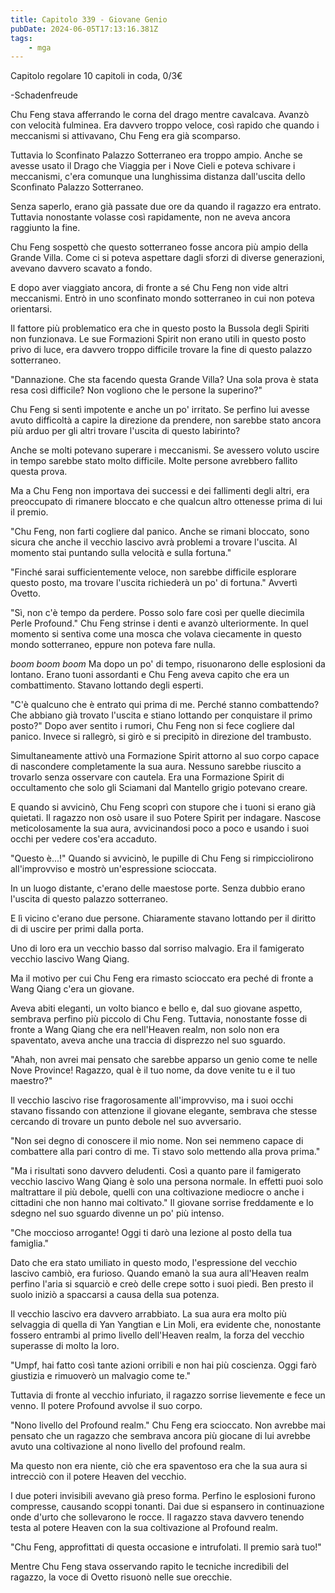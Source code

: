 ```yaml
---
title: Capitolo 339 - Giovane Genio
pubDate: 2024-06-05T17:13:16.381Z
tags:
    - mga
---
```

                
Capitolo regolare
10 capitoli in coda, 0/3€


-Schadenfreude


Chu Feng stava afferrando le corna del drago mentre cavalcava. Avanzò con velocità fulminea. Era davvero troppo veloce, così rapido che quando i meccanismi si attivavano, Chu Feng era già scomparso.


Tuttavia lo Sconfinato Palazzo Sotterraneo era troppo ampio. Anche se avesse usato il Drago che Viaggia per i Nove Cieli e poteva schivare i meccanismi, c'era comunque una lunghissima distanza dall'uscita dello Sconfinato Palazzo Sotterraneo.


Senza saperlo, erano già passate due ore da quando il ragazzo era entrato. Tuttavia nonostante volasse così rapidamente, non ne aveva ancora raggiunto la fine.


Chu Feng sospettò che questo sotterraneo fosse ancora più ampio della Grande Villa. Come ci si poteva aspettare dagli sforzi di diverse generazioni, avevano davvero scavato a fondo.


E dopo aver viaggiato ancora, di fronte a sé Chu Feng non vide altri meccanismi. Entrò in uno sconfinato mondo sotterraneo in cui non poteva orientarsi.


Il fattore più problematico era che in questo posto la Bussola degli Spiriti non funzionava. Le sue Formazioni Spirit non erano utili in questo posto privo di luce, era davvero troppo difficile trovare la fine di questo palazzo sotterraneo.


"Dannazione. Che sta facendo questa Grande Villa? Una sola prova è stata resa così difficile? Non vogliono che le persone la superino?"


Chu Feng si sentì impotente e anche un po' irritato. Se perfino lui avesse avuto difficoltà a capire la direzione da prendere, non sarebbe stato ancora più arduo per gli altri trovare l'uscita di questo labirinto?


Anche se molti potevano superare i meccanismi. Se avessero voluto uscire in tempo sarebbe stato molto difficile. Molte persone avrebbero fallito questa prova.


Ma a Chu Feng non importava dei successi e dei fallimenti degli altri, era preoccupato di rimanere bloccato e che qualcun altro ottenesse prima di lui il premio.


"Chu Feng, non farti cogliere dal panico. Anche se rimani bloccato, sono sicura che anche il vecchio lascivo avrà problemi a trovare l'uscita. Al momento stai puntando sulla velocità e sulla fortuna."


"Finché sarai sufficientemente veloce, non sarebbe difficile esplorare questo posto, ma trovare l'uscita richiederà un po' di fortuna." Avvertì Ovetto.


"Sì, non c'è tempo da perdere. Posso solo fare così per quelle diecimila Perle Profound." Chu Feng strinse i denti e avanzò ulteriormente. In quel momento si sentiva come una mosca che volava ciecamente in questo mondo sotterraneo, eppure non poteva fare nulla.


*boom boom boom* Ma dopo un po' di tempo, risuonarono delle esplosioni da lontano. Erano tuoni assordanti e Chu Feng aveva capito che era un combattimento. Stavano lottando degli esperti.


"C'è qualcuno che è entrato qui prima di me. Perché stanno combattendo? Che abbiano già trovato l'uscita e stiano lottando per conquistare il primo posto?" Dopo aver sentito i rumori, Chu Feng non si fece cogliere dal panico. Invece si rallegrò, si girò e si precipitò in direzione del trambusto.


Simultaneamente attivò una Formazione Spirit attorno al suo corpo capace di nascondere completamente la sua aura. Nessuno sarebbe riuscito a trovarlo senza osservare con cautela. Era una Formazione Spirit di occultamento che solo gli Sciamani dal Mantello grigio potevano creare.


E quando si avvicinò, Chu Feng scoprì con stupore che i tuoni si erano già quietati. Il ragazzo non osò usare il suo Potere Spirit per indagare. Nascose meticolosamente la sua aura, avvicinandosi poco a poco e usando i suoi occhi per vedere cos'era accaduto.


"Questo è...!" Quando si avvicinò, le pupille di Chu Feng si rimpicciolirono all'improvviso e mostrò un'espressione scioccata.


In un luogo distante, c'erano delle maestose porte. Senza dubbio erano l'uscita di questo palazzo sotterraneo.


E lì vicino c'erano due persone. Chiaramente stavano lottando per il diritto di di uscire per primi dalla porta.


Uno di loro era un vecchio basso dal sorriso malvagio. Era il famigerato vecchio lascivo Wang Qiang.


Ma il motivo per cui Chu Feng era rimasto scioccato era peché di fronte a Wang Qiang c'era un giovane.


Aveva abiti eleganti, un volto bianco e bello e, dal suo giovane aspetto, sembrava perfino più piccolo di Chu Feng. Tuttavia, nonostante fosse di fronte a Wang Qiang che era nell'Heaven realm, non solo non era spaventato, aveva anche una traccia di disprezzo nel suo sguardo.


"Ahah, non avrei mai pensato che sarebbe apparso un genio come te nelle Nove Province! Ragazzo, qual è il tuo nome, da dove venite tu e il tuo maestro?"


Il vecchio lascivo rise fragorosamente all'improvviso, ma i suoi occhi stavano fissando con attenzione il giovane elegante, sembrava che stesse cercando di trovare un punto debole nel suo avversario.


"Non sei degno di conoscere il mio nome. Non sei nemmeno capace di combattere alla pari contro di me. Ti stavo solo mettendo alla prova prima."


"Ma i risultati sono davvero deludenti. Così a quanto pare il famigerato vecchio lascivo Wang Qiang è solo una persona normale. In effetti puoi solo maltrattare il più debole, quelli con una coltivazione mediocre o anche i cittadini che non hanno mai coltivato." Il giovane sorrise freddamente e lo sdegno nel suo sguardo divenne un po' più intenso.


"Che moccioso arrogante! Oggi ti darò una lezione al posto della tua famiglia."


Dato che era stato umiliato in questo modo, l'espressione del vecchio lascivo cambiò, era furioso. Quando emanò la sua aura all'Heaven realm perfino l'aria si squarciò e creò delle crepe sotto i suoi piedi. Ben presto il suolo iniziò a spaccarsi a causa della sua potenza.


Il vecchio lascivo era davvero arrabbiato. La sua aura era molto più selvaggia di quella di Yan Yangtian e Lin Moli, era evidente che, nonostante fossero entrambi al primo livello dell'Heaven realm, la forza del vecchio superasse di molto la loro.


"Umpf, hai fatto così tante azioni orribili e non hai più coscienza. Oggi farò giustizia e rimuoverò un malvagio come te."


Tuttavia di fronte al vecchio infuriato, il ragazzo sorrise lievemente e fece un venno. Il potere Profound avvolse il suo corpo.


"Nono livello del Profound realm." Chu Feng era scioccato. Non avrebbe mai pensato che un ragazzo che sembrava ancora più giocane di lui avrebbe avuto una coltivazione al nono livello del profound realm.


Ma questo non era niente, ciò che era spaventoso era che la sua aura si intrecciò con il potere Heaven del vecchio.


I due poteri invisibili avevano già preso forma. Perfino le esplosioni furono compresse, causando scoppi tonanti. Dai due si espansero in continuazione onde d'urto che sollevarono le rocce. Il ragazzo stava davvero tenendo testa al potere Heaven con la sua coltivazione al Profound realm.


"Chu Feng, approfittati di questa occasione e intrufolati. Il premio sarà tuo!"


Mentre Chu Feng stava osservando rapito le tecniche incredibili del ragazzo, la voce di Ovetto risuonò nelle sue orecchie.









